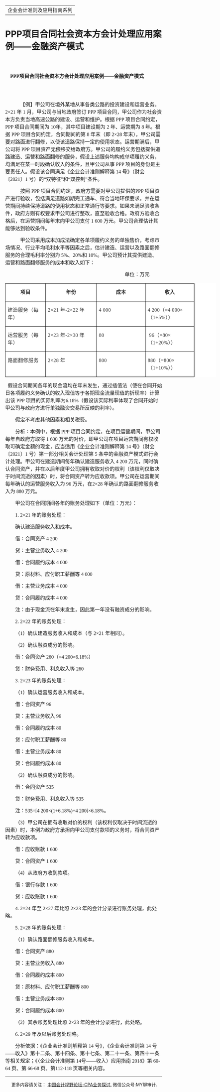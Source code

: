 ﻿<!DOCTYPE HTML PUBLIC "-//W3C//DTD HTML 4.0 Transitional//EN">
<HTML xmlns:o = "urn:schemas-microsoft-com:office:office"><HEAD><TITLE>PPP项目合同社会资本方会计处理应用案例——金融资产模式</TITLE>
<META content="text/html; charset=gb2312" http-equiv=Content-Type>
<META name=GENERATOR content="MSHTML 11.00.10570.1001"><LINK rel=stylesheet 
href="_template.css"></HEAD>
<BODY>
<DIV id=nsbanner>
<DIV id=bannerrow1>
<TABLE class=bannerparthead>
  <TBODY>
  <TR id=hdr>
    <TD class=runninghead noWrap>企业会计准则及应用指南系列</TD></TR></TBODY></TABLE></DIV>
<DIV id=titlerow>
<H1 class=dtH1>PPP项目合同社会资本方会计处理应用案例——金融资产模式</H1></DIV></DIV>
<DIV id=nstext><BR>
<H1 
style="MARGIN: 17pt 0cm 16.5pt; TEXT-INDENT: 12.05pt; mso-char-indent-count: 1.0"><SPAN 
lang=EN-US 
style="FONT-SIZE: 12pt; LINE-HEIGHT: 240%; mso-bidi-font-family: 黑体"><FONT 
face=Calibri>PPP</FONT></SPAN><SPAN 
style="FONT-SIZE: 12pt; FONT-FAMILY: 宋体; LINE-HEIGHT: 240%; mso-bidi-font-family: 黑体; mso-ascii-font-family: Calibri; mso-ascii-theme-font: minor-latin; mso-fareast-theme-font: minor-fareast; mso-hansi-font-family: Calibri; mso-hansi-theme-font: minor-latin">项目合同社会资本方会计处理应用案例——金融资产模式</SPAN><SPAN 
lang=EN-US 
style="FONT-SIZE: 12pt; LINE-HEIGHT: 240%; mso-bidi-font-family: 黑体"><FONT 
face=Calibri>&nbsp;<o:p></o:p></FONT></SPAN></H1>
<P class=MsoNormalCxSpFirst 
style="TEXT-ALIGN: left; LINE-HEIGHT: 150%; TEXT-INDENT: 36pt; mso-char-indent-count: 3.0; mso-pagination: widow-orphan; mso-mirror-indents: yes" 
align=left><SPAN lang=EN-US 
style="FONT-SIZE: 12pt; FONT-FAMILY: 宋体; LINE-HEIGHT: 150%; mso-bidi-font-family: 宋体; mso-ascii-theme-font: major-fareast; mso-fareast-theme-font: major-fareast; mso-hansi-theme-font: major-fareast; mso-font-kerning: 0pt"><o:p>&nbsp;</o:p></SPAN></P>
<P class=MsoNormalCxSpMiddle 
style="TEXT-ALIGN: left; LINE-HEIGHT: 150%; TEXT-INDENT: 36pt; mso-char-indent-count: 3.0; mso-pagination: widow-orphan; mso-mirror-indents: yes" 
align=left><SPAN 
style="FONT-SIZE: 12pt; FONT-FAMILY: 宋体; LINE-HEIGHT: 150%; mso-bidi-font-family: 宋体; mso-ascii-theme-font: major-fareast; mso-fareast-theme-font: major-fareast; mso-hansi-theme-font: major-fareast; mso-font-kerning: 0pt">【例】甲公司在境外某地从事各类公路的投资建设和运营业务。<SPAN 
lang=EN-US>2</SPAN>×<SPAN lang=EN-US>21 </SPAN>年<SPAN lang=EN-US> 1 
</SPAN>月，甲公司与当地政府签订<SPAN lang=EN-US> PPP 
</SPAN>项目合同，甲公司作为社会资本方负责当地高速公路的建设、运营和维护。根据<SPAN lang=EN-US> PPP 
</SPAN>项目合同约定，<SPAN lang=EN-US>PPP </SPAN>项目合同期间为<SPAN lang=EN-US> 
10</SPAN>年，其中项目建设期为<SPAN lang=EN-US> 2 </SPAN>年、运营期为<SPAN lang=EN-US> 8 
</SPAN>年。根据<SPAN lang=EN-US> PPP </SPAN>项目合同约定，合同期间的第<SPAN lang=EN-US> 8 
</SPAN>年末（即<SPAN lang=EN-US> 2</SPAN>×<SPAN lang=EN-US>28 
</SPAN>年末），甲公司需要对路面进行翻修，以使该道路保持一定的使用状态。运营期满后，甲公司将<SPAN lang=EN-US> PPP 
</SPAN>项目资产无偿移交给政府方。甲公司的履约义务包括提供道路建造、运营和路面翻修的服务，假设上述服务均构成单项履约义务，均满足在某一时段确认收入的条件，且甲公司从事<SPAN 
lang=EN-US> PPP </SPAN>项目的身份是主要责任人。假设该合同满足《企业会计准则解释第<SPAN lang=EN-US> 14 
</SPAN>号》（财会〔<SPAN lang=EN-US>2021</SPAN>〕<SPAN lang=EN-US>1 
</SPAN>号）的“双特征”和“双控制”条件。<SPAN lang=EN-US><o:p></o:p></SPAN></SPAN></P>
<P class=MsoNormalCxSpMiddle 
style="TEXT-ALIGN: left; LINE-HEIGHT: 150%; TEXT-INDENT: 36pt; mso-char-indent-count: 3.0; mso-pagination: widow-orphan; mso-mirror-indents: yes" 
align=left><SPAN 
style="FONT-SIZE: 12pt; FONT-FAMILY: 宋体; LINE-HEIGHT: 150%; mso-bidi-font-family: 宋体; mso-ascii-theme-font: major-fareast; mso-fareast-theme-font: major-fareast; mso-hansi-theme-font: major-fareast; mso-font-kerning: 0pt">按照<SPAN 
lang=EN-US> PPP </SPAN>项目合同约定，政府方需要对甲公司提供的<SPAN lang=EN-US>PPP 
</SPAN>项目资产进行验收，包括满足道路如期完工通车、符合当地环保要求，并在运营期间持续保持道路的使用状态和正常通行等要求。如果未满足验收条件，政府方则有权要求甲公司进行整改，直至验收合格。政府方验收合格后，在运营期间每年末向甲公司支付<SPAN 
lang=EN-US> 1 600 </SPAN>万元。甲公司合理估计其能够达到验收条件。<SPAN 
lang=EN-US><o:p></o:p></SPAN></SPAN></P>
<P class=MsoNormalCxSpMiddle 
style="TEXT-ALIGN: left; LINE-HEIGHT: 150%; TEXT-INDENT: 36pt; mso-char-indent-count: 3.0; mso-pagination: widow-orphan; mso-mirror-indents: yes" 
align=left><SPAN 
style="FONT-SIZE: 12pt; FONT-FAMILY: 宋体; LINE-HEIGHT: 150%; mso-bidi-font-family: 宋体; mso-ascii-theme-font: major-fareast; mso-fareast-theme-font: major-fareast; mso-hansi-theme-font: major-fareast; mso-font-kerning: 0pt">甲公司采用成本加成法确定各单项履约义务的单独售价，考虑市场情况、行业平均毛利水平等因素之后，估计建造、运营以及路面翻修服务的合理毛利率分别为<SPAN 
lang=EN-US> 5%</SPAN>、<SPAN lang=EN-US>20%</SPAN>和<SPAN lang=EN-US> 
10%</SPAN>。甲公司预计其提供建造、运营和路面翻修服务的成本和收入如下：<SPAN 
lang=EN-US><o:p></o:p></SPAN></SPAN></P>
<P class=MsoNormalCxSpMiddle 
style="TEXT-ALIGN: left; LINE-HEIGHT: 150%; TEXT-INDENT: 288pt; mso-char-indent-count: 24.0; mso-pagination: widow-orphan; mso-mirror-indents: yes" 
align=left><SPAN 
style="FONT-SIZE: 12pt; FONT-FAMILY: 宋体; LINE-HEIGHT: 150%; mso-bidi-font-family: 宋体; mso-ascii-theme-font: major-fareast; mso-fareast-theme-font: major-fareast; mso-hansi-theme-font: major-fareast; mso-font-kerning: 0pt">单位：万元<SPAN 
lang=EN-US><o:p></o:p></SPAN></SPAN></P>
<P>
<TABLE class=MsoNormalTable 
style="WIDTH: 507.6pt; BACKGROUND: white; BORDER-COLLAPSE: collapse; mso-padding-alt: 0cm 0cm 0cm 0cm; mso-yfti-tbllook: 1184" 
cellSpacing=0 cellPadding=0 width=677 border=0>
  <TBODY>
  <TR style="mso-yfti-irow: 0; mso-yfti-firstrow: yes">
    <TD 
    style="BORDER-TOP: windowtext 1pt solid; BORDER-RIGHT: windowtext 1pt solid; WIDTH: 85.5pt; BORDER-BOTTOM: windowtext 1pt solid; PADDING-BOTTOM: 0cm; PADDING-TOP: 0cm; PADDING-LEFT: 5.25pt; BORDER-LEFT: windowtext 1pt solid; PADDING-RIGHT: 5.25pt; BACKGROUND-COLOR: transparent; mso-border-alt: solid windowtext .75pt" 
    vAlign=top width=114>
      <P class=MsoNormalCxSpMiddle 
      style="TEXT-ALIGN: center; LINE-HEIGHT: 150%; mso-pagination: widow-orphan; mso-mirror-indents: yes" 
      align=center><FONT size=3><B><SPAN 
      style="FONT-FAMILY: 宋体; COLOR: #333333; LETTER-SPACING: 0.4pt; LINE-HEIGHT: 150%; mso-bidi-font-family: 宋体; mso-ascii-theme-font: major-fareast; mso-fareast-theme-font: major-fareast; mso-hansi-theme-font: major-fareast; mso-font-kerning: 0pt; mso-bidi-font-size: 12.0pt">项目</SPAN></B><SPAN 
      lang=EN-US 
      style="FONT-FAMILY: 宋体; COLOR: #333333; LETTER-SPACING: 0.4pt; LINE-HEIGHT: 150%; mso-bidi-font-family: 宋体; mso-ascii-theme-font: major-fareast; mso-fareast-theme-font: major-fareast; mso-hansi-theme-font: major-fareast; mso-font-kerning: 0pt; mso-bidi-font-size: 12.0pt"><o:p></o:p></SPAN></FONT></P></TD>
    <TD 
    style="BORDER-TOP: windowtext 1pt solid; BORDER-RIGHT: windowtext 1pt solid; WIDTH: 111.75pt; BORDER-BOTTOM: windowtext 1pt solid; PADDING-BOTTOM: 0cm; PADDING-TOP: 0cm; PADDING-LEFT: 5.25pt; BORDER-LEFT: #f0f0f0; PADDING-RIGHT: 5.25pt; BACKGROUND-COLOR: transparent; mso-border-bottom-alt: solid windowtext .75pt; mso-border-top-alt: solid windowtext .75pt; mso-border-right-alt: solid windowtext .75pt" 
    vAlign=top width=149>
      <P class=MsoNormalCxSpMiddle 
      style="TEXT-ALIGN: center; LINE-HEIGHT: 150%; mso-pagination: widow-orphan; mso-mirror-indents: yes" 
      align=center><FONT size=3><B><SPAN 
      style="FONT-FAMILY: 宋体; COLOR: #333333; LETTER-SPACING: 0.4pt; LINE-HEIGHT: 150%; mso-bidi-font-family: 宋体; mso-ascii-theme-font: major-fareast; mso-fareast-theme-font: major-fareast; mso-hansi-theme-font: major-fareast; mso-font-kerning: 0pt; mso-bidi-font-size: 12.0pt">年份</SPAN></B><SPAN 
      lang=EN-US 
      style="FONT-FAMILY: 宋体; COLOR: #333333; LETTER-SPACING: 0.4pt; LINE-HEIGHT: 150%; mso-bidi-font-family: 宋体; mso-ascii-theme-font: major-fareast; mso-fareast-theme-font: major-fareast; mso-hansi-theme-font: major-fareast; mso-font-kerning: 0pt; mso-bidi-font-size: 12.0pt"><o:p></o:p></SPAN></FONT></P></TD>
    <TD 
    style="BORDER-TOP: windowtext 1pt solid; BORDER-RIGHT: windowtext 1pt solid; WIDTH: 106.5pt; BORDER-BOTTOM: windowtext 1pt solid; PADDING-BOTTOM: 0cm; PADDING-TOP: 0cm; PADDING-LEFT: 5.25pt; BORDER-LEFT: #f0f0f0; PADDING-RIGHT: 5.25pt; BACKGROUND-COLOR: transparent; mso-border-bottom-alt: solid windowtext .75pt; mso-border-top-alt: solid windowtext .75pt; mso-border-right-alt: solid windowtext .75pt" 
    vAlign=top width=142>
      <P class=MsoNormalCxSpMiddle 
      style="TEXT-ALIGN: center; LINE-HEIGHT: 150%; mso-pagination: widow-orphan; mso-mirror-indents: yes" 
      align=center><FONT size=3><B><SPAN 
      style="FONT-FAMILY: 宋体; COLOR: #333333; LETTER-SPACING: 0.4pt; LINE-HEIGHT: 150%; mso-bidi-font-family: 宋体; mso-ascii-theme-font: major-fareast; mso-fareast-theme-font: major-fareast; mso-hansi-theme-font: major-fareast; mso-font-kerning: 0pt; mso-bidi-font-size: 12.0pt">成本</SPAN></B><SPAN 
      lang=EN-US 
      style="FONT-FAMILY: 宋体; COLOR: #333333; LETTER-SPACING: 0.4pt; LINE-HEIGHT: 150%; mso-bidi-font-family: 宋体; mso-ascii-theme-font: major-fareast; mso-fareast-theme-font: major-fareast; mso-hansi-theme-font: major-fareast; mso-font-kerning: 0pt; mso-bidi-font-size: 12.0pt"><o:p></o:p></SPAN></FONT></P></TD>
    <TD 
    style="BORDER-TOP: windowtext 1pt solid; BORDER-RIGHT: windowtext 1pt solid; WIDTH: 106.5pt; BORDER-BOTTOM: windowtext 1pt solid; PADDING-BOTTOM: 0cm; PADDING-TOP: 0cm; PADDING-LEFT: 5.25pt; BORDER-LEFT: #f0f0f0; PADDING-RIGHT: 5.25pt; BACKGROUND-COLOR: transparent; mso-border-bottom-alt: solid windowtext .75pt; mso-border-top-alt: solid windowtext .75pt; mso-border-right-alt: solid windowtext .75pt" 
    vAlign=top width=142>
      <P class=MsoNormalCxSpMiddle 
      style="TEXT-ALIGN: center; LINE-HEIGHT: 150%; mso-pagination: widow-orphan; mso-mirror-indents: yes" 
      align=center><FONT size=3><B><SPAN 
      style="FONT-FAMILY: 宋体; COLOR: #333333; LETTER-SPACING: 0.4pt; LINE-HEIGHT: 150%; mso-bidi-font-family: 宋体; mso-ascii-theme-font: major-fareast; mso-fareast-theme-font: major-fareast; mso-hansi-theme-font: major-fareast; mso-font-kerning: 0pt; mso-bidi-font-size: 12.0pt">收入</SPAN></B><SPAN 
      lang=EN-US 
      style="FONT-FAMILY: 宋体; COLOR: #333333; LETTER-SPACING: 0.4pt; LINE-HEIGHT: 150%; mso-bidi-font-family: 宋体; mso-ascii-theme-font: major-fareast; mso-fareast-theme-font: major-fareast; mso-hansi-theme-font: major-fareast; mso-font-kerning: 0pt; mso-bidi-font-size: 12.0pt"><o:p></o:p></SPAN></FONT></P></TD></TR>
  <TR style="mso-yfti-irow: 1">
    <TD 
    style="BORDER-TOP: #f0f0f0; BORDER-RIGHT: windowtext 1pt solid; WIDTH: 85.5pt; BORDER-BOTTOM: windowtext 1pt solid; PADDING-BOTTOM: 0cm; PADDING-TOP: 0cm; PADDING-LEFT: 5.25pt; BORDER-LEFT: windowtext 1pt solid; PADDING-RIGHT: 5.25pt; BACKGROUND-COLOR: transparent; mso-border-bottom-alt: solid windowtext .75pt; mso-border-right-alt: solid windowtext .75pt; mso-border-left-alt: solid windowtext .75pt" 
    vAlign=top width=114>
      <P class=MsoNormalCxSpMiddle 
      style="LINE-HEIGHT: 150%; mso-pagination: widow-orphan; mso-mirror-indents: yes"><SPAN 
      style="FONT-FAMILY: 宋体; COLOR: #333333; LETTER-SPACING: 0.4pt; LINE-HEIGHT: 150%; mso-bidi-font-family: 宋体; mso-ascii-theme-font: major-fareast; mso-fareast-theme-font: major-fareast; mso-hansi-theme-font: major-fareast; mso-font-kerning: 0pt; mso-bidi-font-size: 12.0pt"><FONT 
      size=3>建造服务（每年）<SPAN lang=EN-US><o:p></o:p></SPAN></FONT></SPAN></P></TD>
    <TD 
    style="BORDER-TOP: #f0f0f0; BORDER-RIGHT: windowtext 1pt solid; WIDTH: 111.75pt; BORDER-BOTTOM: windowtext 1pt solid; PADDING-BOTTOM: 0cm; PADDING-TOP: 0cm; PADDING-LEFT: 5.25pt; BORDER-LEFT: #f0f0f0; PADDING-RIGHT: 5.25pt; BACKGROUND-COLOR: transparent; mso-border-bottom-alt: solid windowtext .75pt; mso-border-right-alt: solid windowtext .75pt" 
    vAlign=top width=149>
      <P class=MsoNormalCxSpMiddle 
      style="LINE-HEIGHT: 150%; mso-pagination: widow-orphan; mso-mirror-indents: yes"><FONT 
      size=3><SPAN lang=EN-US 
      style="FONT-FAMILY: 宋体; COLOR: #333333; LETTER-SPACING: 0.4pt; LINE-HEIGHT: 150%; mso-bidi-font-family: 宋体; mso-ascii-theme-font: major-fareast; mso-fareast-theme-font: major-fareast; mso-hansi-theme-font: major-fareast; mso-font-kerning: 0pt; mso-bidi-font-size: 12.0pt">2</SPAN><SPAN 
      style="FONT-FAMILY: 宋体; COLOR: #333333; LETTER-SPACING: 0.4pt; LINE-HEIGHT: 150%; mso-bidi-font-family: 宋体; mso-ascii-theme-font: major-fareast; mso-fareast-theme-font: major-fareast; mso-hansi-theme-font: major-fareast; mso-font-kerning: 0pt; mso-bidi-font-size: 12.0pt">×<SPAN 
      lang=EN-US>21 </SPAN>年<SPAN lang=EN-US>-2</SPAN>×<SPAN lang=EN-US>22 
      </SPAN>年<SPAN lang=EN-US><o:p></o:p></SPAN></SPAN></FONT></P></TD>
    <TD 
    style="BORDER-TOP: #f0f0f0; BORDER-RIGHT: windowtext 1pt solid; WIDTH: 106.5pt; BORDER-BOTTOM: windowtext 1pt solid; PADDING-BOTTOM: 0cm; PADDING-TOP: 0cm; PADDING-LEFT: 5.25pt; BORDER-LEFT: #f0f0f0; PADDING-RIGHT: 5.25pt; BACKGROUND-COLOR: transparent; mso-border-bottom-alt: solid windowtext .75pt; mso-border-right-alt: solid windowtext .75pt" 
    vAlign=top width=142>
      <P class=MsoNormalCxSpMiddle 
      style="LINE-HEIGHT: 150%; mso-pagination: widow-orphan; mso-mirror-indents: yes"><SPAN 
      lang=EN-US 
      style="FONT-FAMILY: 宋体; COLOR: #333333; LETTER-SPACING: 0.4pt; LINE-HEIGHT: 150%; mso-bidi-font-family: 宋体; mso-ascii-theme-font: major-fareast; mso-fareast-theme-font: major-fareast; mso-hansi-theme-font: major-fareast; mso-font-kerning: 0pt; mso-bidi-font-size: 12.0pt"><FONT 
      size=3>4 000<o:p></o:p></FONT></SPAN></P></TD>
    <TD 
    style="BORDER-TOP: #f0f0f0; BORDER-RIGHT: windowtext 1pt solid; WIDTH: 106.5pt; BORDER-BOTTOM: windowtext 1pt solid; PADDING-BOTTOM: 0cm; PADDING-TOP: 0cm; PADDING-LEFT: 5.25pt; BORDER-LEFT: #f0f0f0; PADDING-RIGHT: 5.25pt; BACKGROUND-COLOR: transparent; mso-border-bottom-alt: solid windowtext .75pt; mso-border-right-alt: solid windowtext .75pt" 
    vAlign=top width=142>
      <P class=MsoNormalCxSpMiddle 
      style="LINE-HEIGHT: 150%; mso-pagination: widow-orphan; mso-mirror-indents: yes"><FONT 
      size=3><SPAN lang=EN-US 
      style="FONT-FAMILY: 宋体; COLOR: #333333; LETTER-SPACING: 0.4pt; LINE-HEIGHT: 150%; mso-bidi-font-family: 宋体; mso-ascii-theme-font: major-fareast; mso-fareast-theme-font: major-fareast; mso-hansi-theme-font: major-fareast; mso-font-kerning: 0pt; mso-bidi-font-size: 12.0pt">4 
      200</SPAN><SPAN 
      style="FONT-FAMILY: 宋体; COLOR: #333333; LETTER-SPACING: 0.4pt; LINE-HEIGHT: 150%; mso-bidi-font-family: 宋体; mso-ascii-theme-font: major-fareast; mso-fareast-theme-font: major-fareast; mso-hansi-theme-font: major-fareast; mso-font-kerning: 0pt; mso-bidi-font-size: 12.0pt">（<SPAN 
      lang=EN-US>=4 000</SPAN>×（<SPAN lang=EN-US>1+5%</SPAN>））<SPAN 
      lang=EN-US><o:p></o:p></SPAN></SPAN></FONT></P></TD></TR>
  <TR style="mso-yfti-irow: 2">
    <TD 
    style="BORDER-TOP: #f0f0f0; BORDER-RIGHT: windowtext 1pt solid; WIDTH: 85.5pt; BORDER-BOTTOM: windowtext 1pt solid; PADDING-BOTTOM: 0cm; PADDING-TOP: 0cm; PADDING-LEFT: 5.25pt; BORDER-LEFT: windowtext 1pt solid; PADDING-RIGHT: 5.25pt; BACKGROUND-COLOR: transparent; mso-border-bottom-alt: solid windowtext .75pt; mso-border-right-alt: solid windowtext .75pt; mso-border-left-alt: solid windowtext .75pt" 
    vAlign=top width=114>
      <P class=MsoNormalCxSpMiddle 
      style="LINE-HEIGHT: 150%; mso-pagination: widow-orphan; mso-mirror-indents: yes"><SPAN 
      style="FONT-FAMILY: 宋体; COLOR: #333333; LETTER-SPACING: 0.4pt; LINE-HEIGHT: 150%; mso-bidi-font-family: 宋体; mso-ascii-theme-font: major-fareast; mso-fareast-theme-font: major-fareast; mso-hansi-theme-font: major-fareast; mso-font-kerning: 0pt; mso-bidi-font-size: 12.0pt"><FONT 
      size=3>运营服务（每年）<SPAN lang=EN-US><o:p></o:p></SPAN></FONT></SPAN></P></TD>
    <TD 
    style="BORDER-TOP: #f0f0f0; BORDER-RIGHT: windowtext 1pt solid; WIDTH: 111.75pt; BORDER-BOTTOM: windowtext 1pt solid; PADDING-BOTTOM: 0cm; PADDING-TOP: 0cm; PADDING-LEFT: 5.25pt; BORDER-LEFT: #f0f0f0; PADDING-RIGHT: 5.25pt; BACKGROUND-COLOR: transparent; mso-border-bottom-alt: solid windowtext .75pt; mso-border-right-alt: solid windowtext .75pt" 
    vAlign=top width=149>
      <P class=MsoNormalCxSpMiddle 
      style="LINE-HEIGHT: 150%; mso-pagination: widow-orphan; mso-mirror-indents: yes"><FONT 
      size=3><SPAN lang=EN-US 
      style="FONT-FAMILY: 宋体; COLOR: #333333; LETTER-SPACING: 0.4pt; LINE-HEIGHT: 150%; mso-bidi-font-family: 宋体; mso-ascii-theme-font: major-fareast; mso-fareast-theme-font: major-fareast; mso-hansi-theme-font: major-fareast; mso-font-kerning: 0pt; mso-bidi-font-size: 12.0pt">2</SPAN><SPAN 
      style="FONT-FAMILY: 宋体; COLOR: #333333; LETTER-SPACING: 0.4pt; LINE-HEIGHT: 150%; mso-bidi-font-family: 宋体; mso-ascii-theme-font: major-fareast; mso-fareast-theme-font: major-fareast; mso-hansi-theme-font: major-fareast; mso-font-kerning: 0pt; mso-bidi-font-size: 12.0pt">×<SPAN 
      lang=EN-US>23 </SPAN>年<SPAN lang=EN-US>-2</SPAN>×<SPAN lang=EN-US>30 
      </SPAN>年<SPAN lang=EN-US><o:p></o:p></SPAN></SPAN></FONT></P></TD>
    <TD 
    style="BORDER-TOP: #f0f0f0; BORDER-RIGHT: windowtext 1pt solid; WIDTH: 106.5pt; BORDER-BOTTOM: windowtext 1pt solid; PADDING-BOTTOM: 0cm; PADDING-TOP: 0cm; PADDING-LEFT: 5.25pt; BORDER-LEFT: #f0f0f0; PADDING-RIGHT: 5.25pt; BACKGROUND-COLOR: transparent; mso-border-bottom-alt: solid windowtext .75pt; mso-border-right-alt: solid windowtext .75pt" 
    vAlign=top width=142>
      <P class=MsoNormalCxSpMiddle 
      style="LINE-HEIGHT: 150%; mso-pagination: widow-orphan; mso-mirror-indents: yes"><SPAN 
      lang=EN-US 
      style="FONT-FAMILY: 宋体; COLOR: #333333; LETTER-SPACING: 0.4pt; LINE-HEIGHT: 150%; mso-bidi-font-family: 宋体; mso-ascii-theme-font: major-fareast; mso-fareast-theme-font: major-fareast; mso-hansi-theme-font: major-fareast; mso-font-kerning: 0pt; mso-bidi-font-size: 12.0pt"><FONT 
      size=3>80<o:p></o:p></FONT></SPAN></P></TD>
    <TD 
    style="BORDER-TOP: #f0f0f0; BORDER-RIGHT: windowtext 1pt solid; WIDTH: 106.5pt; BORDER-BOTTOM: windowtext 1pt solid; PADDING-BOTTOM: 0cm; PADDING-TOP: 0cm; PADDING-LEFT: 5.25pt; BORDER-LEFT: #f0f0f0; PADDING-RIGHT: 5.25pt; BACKGROUND-COLOR: transparent; mso-border-bottom-alt: solid windowtext .75pt; mso-border-right-alt: solid windowtext .75pt" 
    vAlign=top width=142>
      <P class=MsoNormalCxSpMiddle 
      style="LINE-HEIGHT: 150%; mso-pagination: widow-orphan; mso-mirror-indents: yes"><FONT 
      size=3><SPAN lang=EN-US 
      style="FONT-FAMILY: 宋体; COLOR: #333333; LETTER-SPACING: 0.4pt; LINE-HEIGHT: 150%; mso-bidi-font-family: 宋体; mso-ascii-theme-font: major-fareast; mso-fareast-theme-font: major-fareast; mso-hansi-theme-font: major-fareast; mso-font-kerning: 0pt; mso-bidi-font-size: 12.0pt">&nbsp;96</SPAN><SPAN 
      style="FONT-FAMILY: 宋体; COLOR: #333333; LETTER-SPACING: 0.4pt; LINE-HEIGHT: 150%; mso-bidi-font-family: 宋体; mso-ascii-theme-font: major-fareast; mso-fareast-theme-font: major-fareast; mso-hansi-theme-font: major-fareast; mso-font-kerning: 0pt; mso-bidi-font-size: 12.0pt">（<SPAN 
      lang=EN-US>=80</SPAN>×（<SPAN lang=EN-US>1+20%</SPAN>））<SPAN 
      lang=EN-US><o:p></o:p></SPAN></SPAN></FONT></P></TD></TR>
  <TR style="mso-yfti-irow: 3; mso-yfti-lastrow: yes">
    <TD 
    style="BORDER-TOP: #f0f0f0; BORDER-RIGHT: windowtext 1pt solid; WIDTH: 85.5pt; BORDER-BOTTOM: windowtext 1pt solid; PADDING-BOTTOM: 0cm; PADDING-TOP: 0cm; PADDING-LEFT: 5.25pt; BORDER-LEFT: windowtext 1pt solid; PADDING-RIGHT: 5.25pt; BACKGROUND-COLOR: transparent; mso-border-bottom-alt: solid windowtext .75pt; mso-border-right-alt: solid windowtext .75pt; mso-border-left-alt: solid windowtext .75pt" 
    vAlign=top width=114>
      <P class=MsoNormalCxSpMiddle 
      style="LINE-HEIGHT: 150%; mso-pagination: widow-orphan; mso-mirror-indents: yes"><SPAN 
      style="FONT-FAMILY: 宋体; COLOR: #333333; LETTER-SPACING: 0.4pt; LINE-HEIGHT: 150%; mso-bidi-font-family: 宋体; mso-ascii-theme-font: major-fareast; mso-fareast-theme-font: major-fareast; mso-hansi-theme-font: major-fareast; mso-font-kerning: 0pt; mso-bidi-font-size: 12.0pt"><FONT 
      size=3>路面翻修服务<SPAN lang=EN-US><o:p></o:p></SPAN></FONT></SPAN></P></TD>
    <TD 
    style="BORDER-TOP: #f0f0f0; BORDER-RIGHT: windowtext 1pt solid; WIDTH: 111.75pt; BORDER-BOTTOM: windowtext 1pt solid; PADDING-BOTTOM: 0cm; PADDING-TOP: 0cm; PADDING-LEFT: 5.25pt; BORDER-LEFT: #f0f0f0; PADDING-RIGHT: 5.25pt; BACKGROUND-COLOR: transparent; mso-border-bottom-alt: solid windowtext .75pt; mso-border-right-alt: solid windowtext .75pt" 
    vAlign=top width=149>
      <P class=MsoNormalCxSpMiddle 
      style="LINE-HEIGHT: 150%; mso-pagination: widow-orphan; mso-mirror-indents: yes"><FONT 
      size=3><SPAN lang=EN-US 
      style="FONT-FAMILY: 宋体; COLOR: #333333; LETTER-SPACING: 0.4pt; LINE-HEIGHT: 150%; mso-bidi-font-family: 宋体; mso-ascii-theme-font: major-fareast; mso-fareast-theme-font: major-fareast; mso-hansi-theme-font: major-fareast; mso-font-kerning: 0pt; mso-bidi-font-size: 12.0pt">2</SPAN><SPAN 
      style="FONT-FAMILY: 宋体; COLOR: #333333; LETTER-SPACING: 0.4pt; LINE-HEIGHT: 150%; mso-bidi-font-family: 宋体; mso-ascii-theme-font: major-fareast; mso-fareast-theme-font: major-fareast; mso-hansi-theme-font: major-fareast; mso-font-kerning: 0pt; mso-bidi-font-size: 12.0pt">×<SPAN 
      lang=EN-US>28 </SPAN>年<SPAN 
    lang=EN-US><o:p></o:p></SPAN></SPAN></FONT></P></TD>
    <TD 
    style="BORDER-TOP: #f0f0f0; BORDER-RIGHT: windowtext 1pt solid; WIDTH: 106.5pt; BORDER-BOTTOM: windowtext 1pt solid; PADDING-BOTTOM: 0cm; PADDING-TOP: 0cm; PADDING-LEFT: 5.25pt; BORDER-LEFT: #f0f0f0; PADDING-RIGHT: 5.25pt; BACKGROUND-COLOR: transparent; mso-border-bottom-alt: solid windowtext .75pt; mso-border-right-alt: solid windowtext .75pt" 
    vAlign=top width=142>
      <P class=MsoNormalCxSpMiddle 
      style="LINE-HEIGHT: 150%; mso-pagination: widow-orphan; mso-mirror-indents: yes"><SPAN 
      lang=EN-US 
      style="FONT-FAMILY: 宋体; COLOR: #333333; LETTER-SPACING: 0.4pt; LINE-HEIGHT: 150%; mso-bidi-font-family: 宋体; mso-ascii-theme-font: major-fareast; mso-fareast-theme-font: major-fareast; mso-hansi-theme-font: major-fareast; mso-font-kerning: 0pt; mso-bidi-font-size: 12.0pt"><FONT 
      size=3>800<o:p></o:p></FONT></SPAN></P></TD>
    <TD 
    style="BORDER-TOP: #f0f0f0; BORDER-RIGHT: windowtext 1pt solid; WIDTH: 106.5pt; BORDER-BOTTOM: windowtext 1pt solid; PADDING-BOTTOM: 0cm; PADDING-TOP: 0cm; PADDING-LEFT: 5.25pt; BORDER-LEFT: #f0f0f0; PADDING-RIGHT: 5.25pt; BACKGROUND-COLOR: transparent; mso-border-bottom-alt: solid windowtext .75pt; mso-border-right-alt: solid windowtext .75pt" 
    vAlign=top width=142>
      <P class=MsoNormalCxSpMiddle 
      style="LINE-HEIGHT: 150%; mso-pagination: widow-orphan; mso-mirror-indents: yes"><FONT 
      size=3><SPAN lang=EN-US 
      style="FONT-FAMILY: 宋体; COLOR: #333333; LETTER-SPACING: 0.4pt; LINE-HEIGHT: 150%; mso-bidi-font-family: 宋体; mso-ascii-theme-font: major-fareast; mso-fareast-theme-font: major-fareast; mso-hansi-theme-font: major-fareast; mso-font-kerning: 0pt; mso-bidi-font-size: 12.0pt">880</SPAN><SPAN 
      style="FONT-FAMILY: 宋体; COLOR: #333333; LETTER-SPACING: 0.4pt; LINE-HEIGHT: 150%; mso-bidi-font-family: 宋体; mso-ascii-theme-font: major-fareast; mso-fareast-theme-font: major-fareast; mso-hansi-theme-font: major-fareast; mso-font-kerning: 0pt; mso-bidi-font-size: 12.0pt">（<SPAN 
      lang=EN-US>=800</SPAN>×（<SPAN lang=EN-US>1+10%</SPAN>））<SPAN 
      lang=EN-US><o:p></o:p></SPAN></SPAN></FONT></P></TD></TR></TBODY></TABLE></P>
<P class=MsoNormalCxSpMiddle 
style="TEXT-ALIGN: left; LINE-HEIGHT: 150%; mso-pagination: widow-orphan; mso-mirror-indents: yes" 
align=left><SPAN lang=EN-US 
style="FONT-SIZE: 12pt; FONT-FAMILY: 宋体; LINE-HEIGHT: 150%; mso-bidi-font-family: 宋体; mso-ascii-theme-font: major-fareast; mso-fareast-theme-font: major-fareast; mso-hansi-theme-font: major-fareast; mso-font-kerning: 0pt">&nbsp;&nbsp;</SPAN><SPAN 
style="FONT-SIZE: 12pt; FONT-FAMILY: 宋体; LINE-HEIGHT: 150%; mso-bidi-font-family: 宋体; mso-ascii-theme-font: major-fareast; mso-fareast-theme-font: major-fareast; mso-hansi-theme-font: major-fareast; mso-font-kerning: 0pt">假设合同期间各年的现金流均在年末发生，通过插值法（使在合同开始日各项履约义务确认的收入现值等于各期现金流量现值的折现率）计算出该<SPAN 
lang=EN-US> PPP </SPAN>项目的实际利率为<SPAN 
lang=EN-US>6.18%</SPAN>（假设该实际利率体现了合同开始时甲公司与政府方进行单独融资交易所反映的利率）。<SPAN 
lang=EN-US><o:p></o:p></SPAN></SPAN></P>
<P class=MsoNormalCxSpMiddle 
style="TEXT-ALIGN: left; LINE-HEIGHT: 150%; TEXT-INDENT: 24pt; mso-char-indent-count: 2.0; mso-pagination: widow-orphan; mso-mirror-indents: yes" 
align=left><SPAN 
style="FONT-SIZE: 12pt; FONT-FAMILY: 宋体; LINE-HEIGHT: 150%; mso-bidi-font-family: 宋体; mso-ascii-theme-font: major-fareast; mso-fareast-theme-font: major-fareast; mso-hansi-theme-font: major-fareast; mso-font-kerning: 0pt">假定不考虑其他因素和相关税费。<SPAN 
lang=EN-US><o:p></o:p></SPAN></SPAN></P>
<P class=MsoNormalCxSpMiddle 
style="TEXT-ALIGN: left; LINE-HEIGHT: 150%; TEXT-INDENT: 24pt; mso-char-indent-count: 2.0; mso-pagination: widow-orphan; mso-mirror-indents: yes" 
align=left><SPAN 
style="FONT-SIZE: 12pt; FONT-FAMILY: 宋体; LINE-HEIGHT: 150%; mso-bidi-font-family: 宋体; mso-ascii-theme-font: major-fareast; mso-fareast-theme-font: major-fareast; mso-hansi-theme-font: major-fareast; mso-font-kerning: 0pt">分析：本例中，根据<SPAN 
lang=EN-US> PPP </SPAN>项目合同约定，在项目运营期间，甲公司每年自政府方取得<SPAN lang=EN-US> 1 600 
</SPAN>万元的对价，即甲公司在项目运营期间有权收取可确定金额的现金，应当适用《企业会计准则解释第<SPAN lang=EN-US> 14 
</SPAN>号》（财会〔<SPAN lang=EN-US>2021</SPAN>〕<SPAN lang=EN-US>1 
</SPAN>号）第一部分相关会计处理第<SPAN lang=EN-US> 5 
</SPAN>条中的金融资产模式进行会计处理。甲公司在建造期间每年确认建造服务收入<SPAN lang=EN-US> 4 200 
</SPAN>万元，同时确认合同资产，并在以后年度甲公司拥有收取对价的权利（该权利仅取决于时间流逝的因素）时，将合同资产转为应收款项。甲公司在运营期间每年确认的运营服务收入为<SPAN 
lang=EN-US> 96 </SPAN>万元，在<SPAN lang=EN-US>2</SPAN>×<SPAN lang=EN-US>28 
</SPAN>年确认的路面翻修服务收入为<SPAN lang=EN-US> 880 </SPAN>万元。<SPAN 
lang=EN-US><o:p></o:p></SPAN></SPAN></P>
<P class=MsoNormalCxSpMiddle 
style="TEXT-ALIGN: left; LINE-HEIGHT: 150%; TEXT-INDENT: 24pt; mso-char-indent-count: 2.0; mso-pagination: widow-orphan; mso-mirror-indents: yes" 
align=left><SPAN 
style="FONT-SIZE: 12pt; FONT-FAMILY: 宋体; LINE-HEIGHT: 150%; mso-bidi-font-family: 宋体; mso-ascii-theme-font: major-fareast; mso-fareast-theme-font: major-fareast; mso-hansi-theme-font: major-fareast; mso-font-kerning: 0pt">甲公司在合同期间各年的账务处理如下（单位：万元）：<SPAN 
lang=EN-US><o:p></o:p></SPAN></SPAN></P>
<P class=MsoNormalCxSpMiddle 
style="TEXT-ALIGN: left; LINE-HEIGHT: 150%; TEXT-INDENT: 24pt; mso-char-indent-count: 2.0; mso-pagination: widow-orphan; mso-mirror-indents: yes" 
align=left><SPAN lang=EN-US 
style="FONT-SIZE: 12pt; FONT-FAMILY: 宋体; LINE-HEIGHT: 150%; mso-bidi-font-family: 宋体; mso-ascii-theme-font: major-fareast; mso-fareast-theme-font: major-fareast; mso-hansi-theme-font: major-fareast; mso-font-kerning: 0pt">1. 
2</SPAN><SPAN 
style="FONT-SIZE: 12pt; FONT-FAMILY: 宋体; LINE-HEIGHT: 150%; mso-bidi-font-family: 宋体; mso-ascii-theme-font: major-fareast; mso-fareast-theme-font: major-fareast; mso-hansi-theme-font: major-fareast; mso-font-kerning: 0pt">×<SPAN 
lang=EN-US>21 </SPAN>年的账务处理：<SPAN lang=EN-US><o:p></o:p></SPAN></SPAN></P>
<P class=MsoNormalCxSpMiddle 
style="TEXT-ALIGN: left; LINE-HEIGHT: 150%; TEXT-INDENT: 24pt; mso-char-indent-count: 2.0; mso-pagination: widow-orphan; mso-mirror-indents: yes" 
align=left><SPAN 
style="FONT-SIZE: 12pt; FONT-FAMILY: 宋体; LINE-HEIGHT: 150%; mso-bidi-font-family: 宋体; mso-ascii-theme-font: major-fareast; mso-fareast-theme-font: major-fareast; mso-hansi-theme-font: major-fareast; mso-font-kerning: 0pt">确认建造服务收入和成本。<SPAN 
lang=EN-US><o:p></o:p></SPAN></SPAN></P>
<P class=MsoNormalCxSpMiddle 
style="TEXT-ALIGN: left; LINE-HEIGHT: 150%; TEXT-INDENT: 24pt; mso-char-indent-count: 2.0; mso-pagination: widow-orphan; mso-mirror-indents: yes" 
align=left><SPAN 
style="FONT-SIZE: 12pt; FONT-FAMILY: 宋体; LINE-HEIGHT: 150%; mso-bidi-font-family: 宋体; mso-ascii-theme-font: major-fareast; mso-fareast-theme-font: major-fareast; mso-hansi-theme-font: major-fareast; mso-font-kerning: 0pt">借：合同资产<SPAN 
lang=EN-US> 4 200<o:p></o:p></SPAN></SPAN></P>
<P class=MsoNormalCxSpMiddle 
style="TEXT-ALIGN: left; LINE-HEIGHT: 150%; TEXT-INDENT: 24pt; mso-char-indent-count: 2.0; mso-pagination: widow-orphan; mso-mirror-indents: yes" 
align=left><SPAN 
style="FONT-SIZE: 12pt; FONT-FAMILY: 宋体; LINE-HEIGHT: 150%; mso-bidi-font-family: 宋体; mso-ascii-theme-font: major-fareast; mso-fareast-theme-font: major-fareast; mso-hansi-theme-font: major-fareast; mso-font-kerning: 0pt">贷：主营业务收入<SPAN 
lang=EN-US> 4 200<o:p></o:p></SPAN></SPAN></P>
<P class=MsoNormalCxSpMiddle 
style="TEXT-ALIGN: left; LINE-HEIGHT: 150%; TEXT-INDENT: 24pt; mso-char-indent-count: 2.0; mso-pagination: widow-orphan; mso-mirror-indents: yes" 
align=left><SPAN 
style="FONT-SIZE: 12pt; FONT-FAMILY: 宋体; LINE-HEIGHT: 150%; mso-bidi-font-family: 宋体; mso-ascii-theme-font: major-fareast; mso-fareast-theme-font: major-fareast; mso-hansi-theme-font: major-fareast; mso-font-kerning: 0pt">借：合同履约成本<SPAN 
lang=EN-US> 4 000<o:p></o:p></SPAN></SPAN></P>
<P class=MsoNormalCxSpMiddle 
style="TEXT-ALIGN: left; LINE-HEIGHT: 150%; TEXT-INDENT: 24pt; mso-char-indent-count: 2.0; mso-pagination: widow-orphan; mso-mirror-indents: yes" 
align=left><SPAN 
style="FONT-SIZE: 12pt; FONT-FAMILY: 宋体; LINE-HEIGHT: 150%; mso-bidi-font-family: 宋体; mso-ascii-theme-font: major-fareast; mso-fareast-theme-font: major-fareast; mso-hansi-theme-font: major-fareast; mso-font-kerning: 0pt">贷：原材料、应付职工薪酬等<SPAN 
lang=EN-US> 4 000<o:p></o:p></SPAN></SPAN></P>
<P class=MsoNormalCxSpMiddle 
style="TEXT-ALIGN: left; LINE-HEIGHT: 150%; TEXT-INDENT: 24pt; mso-char-indent-count: 2.0; mso-pagination: widow-orphan; mso-mirror-indents: yes" 
align=left><SPAN 
style="FONT-SIZE: 12pt; FONT-FAMILY: 宋体; LINE-HEIGHT: 150%; mso-bidi-font-family: 宋体; mso-ascii-theme-font: major-fareast; mso-fareast-theme-font: major-fareast; mso-hansi-theme-font: major-fareast; mso-font-kerning: 0pt">借：主营业务成本<SPAN 
lang=EN-US> 4 000<o:p></o:p></SPAN></SPAN></P>
<P class=MsoNormalCxSpMiddle 
style="TEXT-ALIGN: left; LINE-HEIGHT: 150%; TEXT-INDENT: 24pt; mso-char-indent-count: 2.0; mso-pagination: widow-orphan; mso-mirror-indents: yes" 
align=left><SPAN 
style="FONT-SIZE: 12pt; FONT-FAMILY: 宋体; LINE-HEIGHT: 150%; mso-bidi-font-family: 宋体; mso-ascii-theme-font: major-fareast; mso-fareast-theme-font: major-fareast; mso-hansi-theme-font: major-fareast; mso-font-kerning: 0pt">贷：合同履约成本<SPAN 
lang=EN-US> 4 000<o:p></o:p></SPAN></SPAN></P>
<P class=MsoNormalCxSpMiddle 
style="TEXT-ALIGN: left; LINE-HEIGHT: 150%; TEXT-INDENT: 24pt; mso-char-indent-count: 2.0; mso-pagination: widow-orphan; mso-mirror-indents: yes" 
align=left><SPAN 
style="FONT-SIZE: 12pt; FONT-FAMILY: 宋体; LINE-HEIGHT: 150%; mso-bidi-font-family: 宋体; mso-ascii-theme-font: major-fareast; mso-fareast-theme-font: major-fareast; mso-hansi-theme-font: major-fareast; mso-font-kerning: 0pt">注：由于现金流在年末发生，因此第一年没有融资成分的影响。<SPAN 
lang=EN-US><o:p></o:p></SPAN></SPAN></P>
<P class=MsoNormalCxSpMiddle 
style="TEXT-ALIGN: left; LINE-HEIGHT: 150%; TEXT-INDENT: 24pt; mso-char-indent-count: 2.0; mso-pagination: widow-orphan; mso-mirror-indents: yes" 
align=left><SPAN lang=EN-US 
style="FONT-SIZE: 12pt; FONT-FAMILY: 宋体; LINE-HEIGHT: 150%; mso-bidi-font-family: 宋体; mso-ascii-theme-font: major-fareast; mso-fareast-theme-font: major-fareast; mso-hansi-theme-font: major-fareast; mso-font-kerning: 0pt">2. 
2</SPAN><SPAN 
style="FONT-SIZE: 12pt; FONT-FAMILY: 宋体; LINE-HEIGHT: 150%; mso-bidi-font-family: 宋体; mso-ascii-theme-font: major-fareast; mso-fareast-theme-font: major-fareast; mso-hansi-theme-font: major-fareast; mso-font-kerning: 0pt">×<SPAN 
lang=EN-US>22 </SPAN>年的账务处理：<SPAN lang=EN-US><o:p></o:p></SPAN></SPAN></P>
<P class=MsoNormalCxSpMiddle 
style="TEXT-ALIGN: left; LINE-HEIGHT: 150%; TEXT-INDENT: 24pt; mso-char-indent-count: 2.0; mso-pagination: widow-orphan; mso-mirror-indents: yes" 
align=left><SPAN 
style="FONT-SIZE: 12pt; FONT-FAMILY: 宋体; LINE-HEIGHT: 150%; mso-bidi-font-family: 宋体; mso-ascii-theme-font: major-fareast; mso-fareast-theme-font: major-fareast; mso-hansi-theme-font: major-fareast; mso-font-kerning: 0pt">（<SPAN 
lang=EN-US>1</SPAN>）确认建造服务收入和成本（与<SPAN lang=EN-US> 2</SPAN>×<SPAN lang=EN-US>21 
</SPAN>年相同）。<SPAN lang=EN-US><o:p></o:p></SPAN></SPAN></P>
<P class=MsoNormalCxSpMiddle 
style="TEXT-ALIGN: left; LINE-HEIGHT: 150%; TEXT-INDENT: 24pt; mso-char-indent-count: 2.0; mso-pagination: widow-orphan; mso-mirror-indents: yes" 
align=left><SPAN 
style="FONT-SIZE: 12pt; FONT-FAMILY: 宋体; LINE-HEIGHT: 150%; mso-bidi-font-family: 宋体; mso-ascii-theme-font: major-fareast; mso-fareast-theme-font: major-fareast; mso-hansi-theme-font: major-fareast; mso-font-kerning: 0pt">（<SPAN 
lang=EN-US>2</SPAN>）确认融资成分的影响。<SPAN lang=EN-US><o:p></o:p></SPAN></SPAN></P>
<P class=MsoNormalCxSpMiddle 
style="TEXT-ALIGN: left; LINE-HEIGHT: 150%; TEXT-INDENT: 24pt; mso-char-indent-count: 2.0; mso-pagination: widow-orphan; mso-mirror-indents: yes" 
align=left><SPAN 
style="FONT-SIZE: 12pt; FONT-FAMILY: 宋体; LINE-HEIGHT: 150%; mso-bidi-font-family: 宋体; mso-ascii-theme-font: major-fareast; mso-fareast-theme-font: major-fareast; mso-hansi-theme-font: major-fareast; mso-font-kerning: 0pt">借：合同资产<SPAN 
lang=EN-US> 260</SPAN>（<SPAN lang=EN-US>=4 200</SPAN>×<SPAN 
lang=EN-US>6.18%</SPAN>）<SPAN lang=EN-US><o:p></o:p></SPAN></SPAN></P>
<P class=MsoNormalCxSpMiddle 
style="TEXT-ALIGN: left; LINE-HEIGHT: 150%; TEXT-INDENT: 24pt; mso-char-indent-count: 2.0; mso-pagination: widow-orphan; mso-mirror-indents: yes" 
align=left><SPAN 
style="FONT-SIZE: 12pt; FONT-FAMILY: 宋体; LINE-HEIGHT: 150%; mso-bidi-font-family: 宋体; mso-ascii-theme-font: major-fareast; mso-fareast-theme-font: major-fareast; mso-hansi-theme-font: major-fareast; mso-font-kerning: 0pt">贷：财务费用、利息收入等<SPAN 
lang=EN-US> 260<o:p></o:p></SPAN></SPAN></P>
<P class=MsoNormalCxSpMiddle 
style="TEXT-ALIGN: left; LINE-HEIGHT: 150%; TEXT-INDENT: 24pt; mso-char-indent-count: 2.0; mso-pagination: widow-orphan; mso-mirror-indents: yes" 
align=left><SPAN lang=EN-US 
style="FONT-SIZE: 12pt; FONT-FAMILY: 宋体; LINE-HEIGHT: 150%; mso-bidi-font-family: 宋体; mso-ascii-theme-font: major-fareast; mso-fareast-theme-font: major-fareast; mso-hansi-theme-font: major-fareast; mso-font-kerning: 0pt">3. 
2</SPAN><SPAN 
style="FONT-SIZE: 12pt; FONT-FAMILY: 宋体; LINE-HEIGHT: 150%; mso-bidi-font-family: 宋体; mso-ascii-theme-font: major-fareast; mso-fareast-theme-font: major-fareast; mso-hansi-theme-font: major-fareast; mso-font-kerning: 0pt">×<SPAN 
lang=EN-US>23 </SPAN>年的账务处理：<SPAN lang=EN-US><o:p></o:p></SPAN></SPAN></P>
<P class=MsoNormalCxSpMiddle 
style="TEXT-ALIGN: left; LINE-HEIGHT: 150%; TEXT-INDENT: 24pt; mso-char-indent-count: 2.0; mso-pagination: widow-orphan; mso-mirror-indents: yes" 
align=left><SPAN 
style="FONT-SIZE: 12pt; FONT-FAMILY: 宋体; LINE-HEIGHT: 150%; mso-bidi-font-family: 宋体; mso-ascii-theme-font: major-fareast; mso-fareast-theme-font: major-fareast; mso-hansi-theme-font: major-fareast; mso-font-kerning: 0pt">（<SPAN 
lang=EN-US>1</SPAN>）确认运营服务收入和成本。<SPAN lang=EN-US><o:p></o:p></SPAN></SPAN></P>
<P class=MsoNormalCxSpMiddle 
style="TEXT-ALIGN: left; LINE-HEIGHT: 150%; TEXT-INDENT: 24pt; mso-char-indent-count: 2.0; mso-pagination: widow-orphan; mso-mirror-indents: yes" 
align=left><SPAN 
style="FONT-SIZE: 12pt; FONT-FAMILY: 宋体; LINE-HEIGHT: 150%; mso-bidi-font-family: 宋体; mso-ascii-theme-font: major-fareast; mso-fareast-theme-font: major-fareast; mso-hansi-theme-font: major-fareast; mso-font-kerning: 0pt">借：合同资产<SPAN 
lang=EN-US> 96<o:p></o:p></SPAN></SPAN></P>
<P class=MsoNormalCxSpMiddle 
style="TEXT-ALIGN: left; LINE-HEIGHT: 150%; TEXT-INDENT: 24pt; mso-char-indent-count: 2.0; mso-pagination: widow-orphan; mso-mirror-indents: yes" 
align=left><SPAN 
style="FONT-SIZE: 12pt; FONT-FAMILY: 宋体; LINE-HEIGHT: 150%; mso-bidi-font-family: 宋体; mso-ascii-theme-font: major-fareast; mso-fareast-theme-font: major-fareast; mso-hansi-theme-font: major-fareast; mso-font-kerning: 0pt">贷：主营业务收入<SPAN 
lang=EN-US> 96<o:p></o:p></SPAN></SPAN></P>
<P class=MsoNormalCxSpMiddle 
style="TEXT-ALIGN: left; LINE-HEIGHT: 150%; TEXT-INDENT: 24pt; mso-char-indent-count: 2.0; mso-pagination: widow-orphan; mso-mirror-indents: yes" 
align=left><SPAN 
style="FONT-SIZE: 12pt; FONT-FAMILY: 宋体; LINE-HEIGHT: 150%; mso-bidi-font-family: 宋体; mso-ascii-theme-font: major-fareast; mso-fareast-theme-font: major-fareast; mso-hansi-theme-font: major-fareast; mso-font-kerning: 0pt">借：合同履约成本<SPAN 
lang=EN-US> 80<o:p></o:p></SPAN></SPAN></P>
<P class=MsoNormalCxSpMiddle 
style="TEXT-ALIGN: left; LINE-HEIGHT: 150%; TEXT-INDENT: 24pt; mso-char-indent-count: 2.0; mso-pagination: widow-orphan; mso-mirror-indents: yes" 
align=left><SPAN 
style="FONT-SIZE: 12pt; FONT-FAMILY: 宋体; LINE-HEIGHT: 150%; mso-bidi-font-family: 宋体; mso-ascii-theme-font: major-fareast; mso-fareast-theme-font: major-fareast; mso-hansi-theme-font: major-fareast; mso-font-kerning: 0pt">贷：应付职工薪酬等<SPAN 
lang=EN-US> 80<o:p></o:p></SPAN></SPAN></P>
<P class=MsoNormalCxSpMiddle 
style="TEXT-ALIGN: left; LINE-HEIGHT: 150%; TEXT-INDENT: 24pt; mso-char-indent-count: 2.0; mso-pagination: widow-orphan; mso-mirror-indents: yes" 
align=left><SPAN 
style="FONT-SIZE: 12pt; FONT-FAMILY: 宋体; LINE-HEIGHT: 150%; mso-bidi-font-family: 宋体; mso-ascii-theme-font: major-fareast; mso-fareast-theme-font: major-fareast; mso-hansi-theme-font: major-fareast; mso-font-kerning: 0pt">借：主营业务成本<SPAN 
lang=EN-US> 80<o:p></o:p></SPAN></SPAN></P>
<P class=MsoNormalCxSpMiddle 
style="TEXT-ALIGN: left; LINE-HEIGHT: 150%; TEXT-INDENT: 24pt; mso-char-indent-count: 2.0; mso-pagination: widow-orphan; mso-mirror-indents: yes" 
align=left><SPAN 
style="FONT-SIZE: 12pt; FONT-FAMILY: 宋体; LINE-HEIGHT: 150%; mso-bidi-font-family: 宋体; mso-ascii-theme-font: major-fareast; mso-fareast-theme-font: major-fareast; mso-hansi-theme-font: major-fareast; mso-font-kerning: 0pt">贷：合同履约成本<SPAN 
lang=EN-US> 80<o:p></o:p></SPAN></SPAN></P>
<P class=MsoNormalCxSpMiddle 
style="TEXT-ALIGN: left; LINE-HEIGHT: 150%; TEXT-INDENT: 24pt; mso-char-indent-count: 2.0; mso-pagination: widow-orphan; mso-mirror-indents: yes" 
align=left><SPAN 
style="FONT-SIZE: 12pt; FONT-FAMILY: 宋体; LINE-HEIGHT: 150%; mso-bidi-font-family: 宋体; mso-ascii-theme-font: major-fareast; mso-fareast-theme-font: major-fareast; mso-hansi-theme-font: major-fareast; mso-font-kerning: 0pt">（<SPAN 
lang=EN-US>2</SPAN>）确认融资成分的影响。<SPAN lang=EN-US><o:p></o:p></SPAN></SPAN></P>
<P class=MsoNormalCxSpMiddle 
style="TEXT-ALIGN: left; LINE-HEIGHT: 150%; TEXT-INDENT: 24pt; mso-char-indent-count: 2.0; mso-pagination: widow-orphan; mso-mirror-indents: yes" 
align=left><SPAN 
style="FONT-SIZE: 12pt; FONT-FAMILY: 宋体; LINE-HEIGHT: 150%; mso-bidi-font-family: 宋体; mso-ascii-theme-font: major-fareast; mso-fareast-theme-font: major-fareast; mso-hansi-theme-font: major-fareast; mso-font-kerning: 0pt">借：合同资产<SPAN 
lang=EN-US> 535<o:p></o:p></SPAN></SPAN></P>
<P class=MsoNormalCxSpMiddle 
style="TEXT-ALIGN: left; LINE-HEIGHT: 150%; TEXT-INDENT: 24pt; mso-char-indent-count: 2.0; mso-pagination: widow-orphan; mso-mirror-indents: yes" 
align=left><SPAN 
style="FONT-SIZE: 12pt; FONT-FAMILY: 宋体; LINE-HEIGHT: 150%; mso-bidi-font-family: 宋体; mso-ascii-theme-font: major-fareast; mso-fareast-theme-font: major-fareast; mso-hansi-theme-font: major-fareast; mso-font-kerning: 0pt">贷：财务费用、利息收入等<SPAN 
lang=EN-US> 535<o:p></o:p></SPAN></SPAN></P>
<P class=MsoNormalCxSpMiddle 
style="TEXT-ALIGN: left; LINE-HEIGHT: 150%; TEXT-INDENT: 24pt; mso-char-indent-count: 2.0; mso-pagination: widow-orphan; mso-mirror-indents: yes" 
align=left><SPAN 
style="FONT-SIZE: 12pt; FONT-FAMILY: 宋体; LINE-HEIGHT: 150%; mso-bidi-font-family: 宋体; mso-ascii-theme-font: major-fareast; mso-fareast-theme-font: major-fareast; mso-hansi-theme-font: major-fareast; mso-font-kerning: 0pt">注：<SPAN 
lang=EN-US>535=[4 200</SPAN>×<SPAN lang=EN-US>(1+6.18%)+4 200]</SPAN>×<SPAN 
lang=EN-US>6.18%</SPAN>。<SPAN lang=EN-US><o:p></o:p></SPAN></SPAN></P>
<P class=MsoNormalCxSpMiddle 
style="TEXT-ALIGN: left; LINE-HEIGHT: 150%; TEXT-INDENT: 24pt; mso-char-indent-count: 2.0; mso-pagination: widow-orphan; mso-mirror-indents: yes" 
align=left><SPAN 
style="FONT-SIZE: 12pt; FONT-FAMILY: 宋体; LINE-HEIGHT: 150%; mso-bidi-font-family: 宋体; mso-ascii-theme-font: major-fareast; mso-fareast-theme-font: major-fareast; mso-hansi-theme-font: major-fareast; mso-font-kerning: 0pt">（<SPAN 
lang=EN-US>3</SPAN>）甲公司在拥有收取对价的权利（该权利仅取决于时间流逝的因素）时，本例为政府方承担向甲公司支付款项的义务时，将合同资产转为应收款项。<SPAN 
lang=EN-US><o:p></o:p></SPAN></SPAN></P>
<P class=MsoNormalCxSpMiddle 
style="TEXT-ALIGN: left; LINE-HEIGHT: 150%; TEXT-INDENT: 24pt; mso-char-indent-count: 2.0; mso-pagination: widow-orphan; mso-mirror-indents: yes" 
align=left><SPAN 
style="FONT-SIZE: 12pt; FONT-FAMILY: 宋体; LINE-HEIGHT: 150%; mso-bidi-font-family: 宋体; mso-ascii-theme-font: major-fareast; mso-fareast-theme-font: major-fareast; mso-hansi-theme-font: major-fareast; mso-font-kerning: 0pt">借：应收账款<SPAN 
lang=EN-US> 1 600<o:p></o:p></SPAN></SPAN></P>
<P class=MsoNormalCxSpMiddle 
style="TEXT-ALIGN: left; LINE-HEIGHT: 150%; TEXT-INDENT: 24pt; mso-char-indent-count: 2.0; mso-pagination: widow-orphan; mso-mirror-indents: yes" 
align=left><SPAN 
style="FONT-SIZE: 12pt; FONT-FAMILY: 宋体; LINE-HEIGHT: 150%; mso-bidi-font-family: 宋体; mso-ascii-theme-font: major-fareast; mso-fareast-theme-font: major-fareast; mso-hansi-theme-font: major-fareast; mso-font-kerning: 0pt">贷：合同资产<SPAN 
lang=EN-US> 1 600<o:p></o:p></SPAN></SPAN></P>
<P class=MsoNormalCxSpMiddle 
style="TEXT-ALIGN: left; LINE-HEIGHT: 150%; TEXT-INDENT: 24pt; mso-char-indent-count: 2.0; mso-pagination: widow-orphan; mso-mirror-indents: yes" 
align=left><SPAN 
style="FONT-SIZE: 12pt; FONT-FAMILY: 宋体; LINE-HEIGHT: 150%; mso-bidi-font-family: 宋体; mso-ascii-theme-font: major-fareast; mso-fareast-theme-font: major-fareast; mso-hansi-theme-font: major-fareast; mso-font-kerning: 0pt">（<SPAN 
lang=EN-US>4</SPAN>）从政府方收到款项。<SPAN lang=EN-US><o:p></o:p></SPAN></SPAN></P>
<P class=MsoNormalCxSpMiddle 
style="TEXT-ALIGN: left; LINE-HEIGHT: 150%; TEXT-INDENT: 24pt; mso-char-indent-count: 2.0; mso-pagination: widow-orphan; mso-mirror-indents: yes" 
align=left><SPAN 
style="FONT-SIZE: 12pt; FONT-FAMILY: 宋体; LINE-HEIGHT: 150%; mso-bidi-font-family: 宋体; mso-ascii-theme-font: major-fareast; mso-fareast-theme-font: major-fareast; mso-hansi-theme-font: major-fareast; mso-font-kerning: 0pt">借：银行存款<SPAN 
lang=EN-US> 1 600<o:p></o:p></SPAN></SPAN></P>
<P class=MsoNormalCxSpMiddle 
style="TEXT-ALIGN: left; LINE-HEIGHT: 150%; TEXT-INDENT: 24pt; mso-char-indent-count: 2.0; mso-pagination: widow-orphan; mso-mirror-indents: yes" 
align=left><SPAN 
style="FONT-SIZE: 12pt; FONT-FAMILY: 宋体; LINE-HEIGHT: 150%; mso-bidi-font-family: 宋体; mso-ascii-theme-font: major-fareast; mso-fareast-theme-font: major-fareast; mso-hansi-theme-font: major-fareast; mso-font-kerning: 0pt">贷：应收账款<SPAN 
lang=EN-US> 1 600<o:p></o:p></SPAN></SPAN></P>
<P class=MsoNormalCxSpMiddle 
style="TEXT-ALIGN: left; LINE-HEIGHT: 150%; TEXT-INDENT: 24pt; mso-char-indent-count: 2.0; mso-pagination: widow-orphan; mso-mirror-indents: yes" 
align=left><SPAN lang=EN-US 
style="FONT-SIZE: 12pt; FONT-FAMILY: 宋体; LINE-HEIGHT: 150%; mso-bidi-font-family: 宋体; mso-ascii-theme-font: major-fareast; mso-fareast-theme-font: major-fareast; mso-hansi-theme-font: major-fareast; mso-font-kerning: 0pt">4. 
2</SPAN><SPAN 
style="FONT-SIZE: 12pt; FONT-FAMILY: 宋体; LINE-HEIGHT: 150%; mso-bidi-font-family: 宋体; mso-ascii-theme-font: major-fareast; mso-fareast-theme-font: major-fareast; mso-hansi-theme-font: major-fareast; mso-font-kerning: 0pt">×<SPAN 
lang=EN-US>24 </SPAN>年至<SPAN lang=EN-US> 2</SPAN>×<SPAN lang=EN-US>27 
</SPAN>年比照<SPAN lang=EN-US> 2</SPAN>×<SPAN lang=EN-US>23 
</SPAN>年的会计分录进行账务处理，此处略。<SPAN lang=EN-US><o:p></o:p></SPAN></SPAN></P>
<P class=MsoNormalCxSpMiddle 
style="TEXT-ALIGN: left; LINE-HEIGHT: 150%; TEXT-INDENT: 24pt; mso-char-indent-count: 2.0; mso-pagination: widow-orphan; mso-mirror-indents: yes" 
align=left><SPAN lang=EN-US 
style="FONT-SIZE: 12pt; FONT-FAMILY: 宋体; LINE-HEIGHT: 150%; mso-bidi-font-family: 宋体; mso-ascii-theme-font: major-fareast; mso-fareast-theme-font: major-fareast; mso-hansi-theme-font: major-fareast; mso-font-kerning: 0pt">5. 
2</SPAN><SPAN 
style="FONT-SIZE: 12pt; FONT-FAMILY: 宋体; LINE-HEIGHT: 150%; mso-bidi-font-family: 宋体; mso-ascii-theme-font: major-fareast; mso-fareast-theme-font: major-fareast; mso-hansi-theme-font: major-fareast; mso-font-kerning: 0pt">×<SPAN 
lang=EN-US>28 </SPAN>年的账务处理：<SPAN lang=EN-US><o:p></o:p></SPAN></SPAN></P>
<P class=MsoNormalCxSpMiddle 
style="TEXT-ALIGN: left; LINE-HEIGHT: 150%; TEXT-INDENT: 24pt; mso-char-indent-count: 2.0; mso-pagination: widow-orphan; mso-mirror-indents: yes" 
align=left><SPAN 
style="FONT-SIZE: 12pt; FONT-FAMILY: 宋体; LINE-HEIGHT: 150%; mso-bidi-font-family: 宋体; mso-ascii-theme-font: major-fareast; mso-fareast-theme-font: major-fareast; mso-hansi-theme-font: major-fareast; mso-font-kerning: 0pt">（<SPAN 
lang=EN-US>1</SPAN>）确认路面翻修服务收入和成本。<SPAN lang=EN-US><o:p></o:p></SPAN></SPAN></P>
<P class=MsoNormalCxSpMiddle 
style="TEXT-ALIGN: left; LINE-HEIGHT: 150%; TEXT-INDENT: 24pt; mso-char-indent-count: 2.0; mso-pagination: widow-orphan; mso-mirror-indents: yes" 
align=left><SPAN 
style="FONT-SIZE: 12pt; FONT-FAMILY: 宋体; LINE-HEIGHT: 150%; mso-bidi-font-family: 宋体; mso-ascii-theme-font: major-fareast; mso-fareast-theme-font: major-fareast; mso-hansi-theme-font: major-fareast; mso-font-kerning: 0pt">借：合同资产<SPAN 
lang=EN-US> 880<o:p></o:p></SPAN></SPAN></P>
<P class=MsoNormalCxSpMiddle 
style="TEXT-ALIGN: left; LINE-HEIGHT: 150%; TEXT-INDENT: 24pt; mso-char-indent-count: 2.0; mso-pagination: widow-orphan; mso-mirror-indents: yes" 
align=left><SPAN 
style="FONT-SIZE: 12pt; FONT-FAMILY: 宋体; LINE-HEIGHT: 150%; mso-bidi-font-family: 宋体; mso-ascii-theme-font: major-fareast; mso-fareast-theme-font: major-fareast; mso-hansi-theme-font: major-fareast; mso-font-kerning: 0pt">贷：主营业务收入<SPAN 
lang=EN-US> 880<o:p></o:p></SPAN></SPAN></P>
<P class=MsoNormalCxSpMiddle 
style="TEXT-ALIGN: left; LINE-HEIGHT: 150%; TEXT-INDENT: 24pt; mso-char-indent-count: 2.0; mso-pagination: widow-orphan; mso-mirror-indents: yes" 
align=left><SPAN 
style="FONT-SIZE: 12pt; FONT-FAMILY: 宋体; LINE-HEIGHT: 150%; mso-bidi-font-family: 宋体; mso-ascii-theme-font: major-fareast; mso-fareast-theme-font: major-fareast; mso-hansi-theme-font: major-fareast; mso-font-kerning: 0pt">借：合同履约成本<SPAN 
lang=EN-US> 800<o:p></o:p></SPAN></SPAN></P>
<P class=MsoNormalCxSpMiddle 
style="TEXT-ALIGN: left; LINE-HEIGHT: 150%; TEXT-INDENT: 24pt; mso-char-indent-count: 2.0; mso-pagination: widow-orphan; mso-mirror-indents: yes" 
align=left><SPAN 
style="FONT-SIZE: 12pt; FONT-FAMILY: 宋体; LINE-HEIGHT: 150%; mso-bidi-font-family: 宋体; mso-ascii-theme-font: major-fareast; mso-fareast-theme-font: major-fareast; mso-hansi-theme-font: major-fareast; mso-font-kerning: 0pt">贷：原材料、应付职工薪酬等<SPAN 
lang=EN-US> 800<o:p></o:p></SPAN></SPAN></P>
<P class=MsoNormalCxSpMiddle 
style="TEXT-ALIGN: left; LINE-HEIGHT: 150%; TEXT-INDENT: 24pt; mso-char-indent-count: 2.0; mso-pagination: widow-orphan; mso-mirror-indents: yes" 
align=left><SPAN 
style="FONT-SIZE: 12pt; FONT-FAMILY: 宋体; LINE-HEIGHT: 150%; mso-bidi-font-family: 宋体; mso-ascii-theme-font: major-fareast; mso-fareast-theme-font: major-fareast; mso-hansi-theme-font: major-fareast; mso-font-kerning: 0pt">借：主营业务成本<SPAN 
lang=EN-US> 800<o:p></o:p></SPAN></SPAN></P>
<P class=MsoNormalCxSpMiddle 
style="TEXT-ALIGN: left; LINE-HEIGHT: 150%; TEXT-INDENT: 24pt; mso-char-indent-count: 2.0; mso-pagination: widow-orphan; mso-mirror-indents: yes" 
align=left><SPAN 
style="FONT-SIZE: 12pt; FONT-FAMILY: 宋体; LINE-HEIGHT: 150%; mso-bidi-font-family: 宋体; mso-ascii-theme-font: major-fareast; mso-fareast-theme-font: major-fareast; mso-hansi-theme-font: major-fareast; mso-font-kerning: 0pt">贷：合同履约成本<SPAN 
lang=EN-US> 800<o:p></o:p></SPAN></SPAN></P>
<P class=MsoNormalCxSpMiddle 
style="TEXT-ALIGN: left; LINE-HEIGHT: 150%; TEXT-INDENT: 24pt; mso-char-indent-count: 2.0; mso-pagination: widow-orphan; mso-mirror-indents: yes" 
align=left><SPAN 
style="FONT-SIZE: 12pt; FONT-FAMILY: 宋体; LINE-HEIGHT: 150%; mso-bidi-font-family: 宋体; mso-ascii-theme-font: major-fareast; mso-fareast-theme-font: major-fareast; mso-hansi-theme-font: major-fareast; mso-font-kerning: 0pt">（<SPAN 
lang=EN-US>2</SPAN>）其余账务处理比照<SPAN lang=EN-US> 2</SPAN>×<SPAN lang=EN-US>23 
</SPAN>年的会计分录进行，此处略。<SPAN lang=EN-US><o:p></o:p></SPAN></SPAN></P>
<P class=MsoNormalCxSpMiddle 
style="TEXT-ALIGN: left; LINE-HEIGHT: 150%; TEXT-INDENT: 24pt; mso-char-indent-count: 2.0; mso-pagination: widow-orphan; mso-mirror-indents: yes" 
align=left><SPAN lang=EN-US 
style="FONT-SIZE: 12pt; FONT-FAMILY: 宋体; LINE-HEIGHT: 150%; mso-bidi-font-family: 宋体; mso-ascii-theme-font: major-fareast; mso-fareast-theme-font: major-fareast; mso-hansi-theme-font: major-fareast; mso-font-kerning: 0pt">6. 
2</SPAN><SPAN 
style="FONT-SIZE: 12pt; FONT-FAMILY: 宋体; LINE-HEIGHT: 150%; mso-bidi-font-family: 宋体; mso-ascii-theme-font: major-fareast; mso-fareast-theme-font: major-fareast; mso-hansi-theme-font: major-fareast; mso-font-kerning: 0pt">×<SPAN 
lang=EN-US>29 </SPAN>年及以后账务处理略。<SPAN lang=EN-US><o:p></o:p></SPAN></SPAN></P>
<P class=MsoNormalCxSpMiddle 
style="TEXT-ALIGN: left; LINE-HEIGHT: 150%; TEXT-INDENT: 24pt; mso-char-indent-count: 2.0; mso-pagination: widow-orphan; mso-mirror-indents: yes" 
align=left><SPAN 
style="FONT-SIZE: 12pt; FONT-FAMILY: 宋体; LINE-HEIGHT: 150%; mso-bidi-font-family: 宋体; mso-ascii-theme-font: major-fareast; mso-fareast-theme-font: major-fareast; mso-hansi-theme-font: major-fareast; mso-font-kerning: 0pt">分析依据：《企业会计准则解释第<SPAN 
lang=EN-US> 14 </SPAN>号》，《企业会计准则第<SPAN lang=EN-US> 14 
</SPAN>号——收入》第十二条、第十四条、第十七条、第二十一条、第四十一条等相关规定；《〈企业会计准则第<SPAN lang=EN-US> 
14</SPAN>号——收入〉应用指南<SPAN lang=EN-US> 2018</SPAN>》第<SPAN lang=EN-US> 60-64 
</SPAN>页、第<SPAN lang=EN-US> 66-68 </SPAN>页、第<SPAN lang=EN-US>112-118 
</SPAN>页等相关内容。<SPAN lang=EN-US>&nbsp;<o:p></o:p></SPAN></SPAN></P>
<P>
<HR>

<P></P></DIV>
<DIV class=footer>
<P>&nbsp;&nbsp;&nbsp;&nbsp;&nbsp;更多内容请关注： <A 
href="https://bbs.esnai.com/thread-5354530-1-3.html" 
target=_blank>中国会计视野论坛-CPA业务探讨.</A> 微信公众号:MY聊审计.</P></DIV></BODY></HTML>
